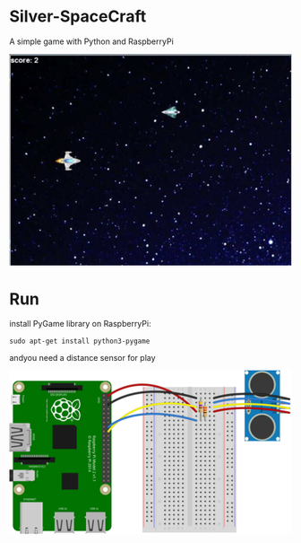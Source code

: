 # Silver-SpaceCraft
A simple game with Python and RaspberryPi

![Screenshot](screenshot.png)

# Run
install PyGame library on RaspberryPi:
```
sudo apt-get install python3-pygame
```

andyou need a distance sensor for play

![Screenshot](distance_sensor_bb.svg)
